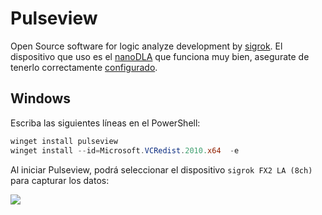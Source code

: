 # Pulseview

Open Source software for logic analyze development by [sigrok](https://sigrok.org/wiki/PulseView). El dispositivo que uso es el [nanoDLA](https://github.com/wuxx/nanoDLA) que funciona muy bien, asegurate de tenerlo correctamente [configurado](https://github.com/nstrappazzonc/CH552/blob/main/doc/logic_analyze.md).

## Windows

Escriba las siguientes líneas en el PowerShell:

```powershell
winget install pulseview
winget install --id=Microsoft.VCRedist.2010.x64  -e
```

Al iniciar Pulseview, podrá seleccionar el dispositivo `sigrok FX2 LA (8ch)` para capturar los datos:

![](https://github.com/nstrappazzonc/CH552/blob/main/assets/doc/pulseview/pulseview01.png?raw=true)
